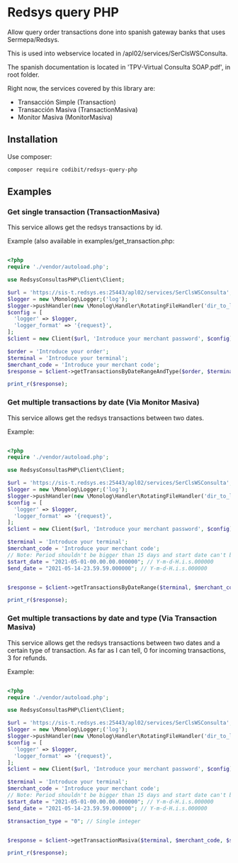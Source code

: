 # Redsys query PHP

Allow query order transactions done into spanish gateway banks that uses Sermepa/Redsys.

This is used into webservice located in /apl02/services/SerClsWSConsulta.

The spanish documentation is located in 'TPV-Virtual Consulta SOAP.pdf', in root folder.

Right now, the services covered by this library are:
 - Transacción Simple (Transaction)
 - Transacción Masiva (TransactionMasiva)
 - Monitor Masiva (MonitorMasiva)

## Installation

Use composer:
```bash
composer require codibit/redsys-query-php
```

## Examples

### Get single transaction (TransactionMasiva)
This service allows get the redsys transactions by id.

Example (also available in examples/get_transaction.php:


```php

<?php
require './vendor/autoload.php';

use RedsysConsultasPHP\Client\Client;

$url = 'https://sis-t.redsys.es:25443/apl02/services/SerClsWSConsulta';
$logger = new \Monolog\Logger;('log');
$logger->pushHandler(new \Monolog\Handler\RotatingFileHandler('dir_to_log/name_of_log.log'));
$config = [
  'logger' => $logger,
  'logger_format' => '{request}',
];
$client = new Client($url, 'Introduce your merchant password', $config);

$order = 'Introduce your order';
$terminal = 'Introduce your terminal';
$merchant_code = 'Introduce your merchant code';
$response = $client->getTransactionsByDateRangeAndType($order, $terminal, $merchant_code);

print_r($response);

```
### Get multiple transactions by date (Via Monitor Masiva)
This service allows get the redsys transactions between two dates.

Example:
```php

<?php
require './vendor/autoload.php';

use RedsysConsultasPHP\Client\Client;

$url = 'https://sis-t.redsys.es:25443/apl02/services/SerClsWSConsulta';
$logger = new \Monolog\Logger;('log');
$logger->pushHandler(new \Monolog\Handler\RotatingFileHandler('dir_to_log/name_of_log.log'));
$config = [
  'logger' => $logger,
  'logger_format' => '{request}',
];
$client = new Client($url, 'Introduce your merchant password', $config);

$terminal = 'Introduce your terminal';
$merchant_code = 'Introduce your merchant code';
// Note: Period shouldn't be bigger than 15 days and start date can't be older than 1 year.
$start_date = "2021-05-01-00.00.00.000000"; // Y-m-d-H.i.s.000000
$end_date = "2021-05-14-23.59.59.000000"; // Y-m-d-H.i.s.000000


$response = $client->getTransactionsByDateRange($terminal, $merchant_code, $start_date, $end_date);

print_r($response);

```
### Get multiple transactions by date and type (Via Transaction Masiva)
This service allows get the redsys transactions between two dates and a certain type of transaction.
As far as I can tell, 0 for incoming transactions, 3 for refunds.

Example:
```php

<?php
require './vendor/autoload.php';

use RedsysConsultasPHP\Client\Client;

$url = 'https://sis-t.redsys.es:25443/apl02/services/SerClsWSConsulta';
$logger = new \Monolog\Logger;('log');
$logger->pushHandler(new \Monolog\Handler\RotatingFileHandler('dir_to_log/name_of_log.log'));
$config = [
  'logger' => $logger,
  'logger_format' => '{request}',
];
$client = new Client($url, 'Introduce your merchant password', $config);

$terminal = 'Introduce your terminal';
$merchant_code = 'Introduce your merchant code';
// Note: Period shouldn't be bigger than 15 days and start date can't be older than 1 year.
$start_date = "2021-05-01-00.00.00.000000"; // Y-m-d-H.i.s.000000
$end_date = "2021-05-14-23.59.59.000000"; // Y-m-d-H.i.s.000000

$transaction_type = "0"; // Single integer


$response = $client->getTransactionMasiva($terminal, $merchant_code, $start_date, $end_date, $transaction_type);

print_r($response);
